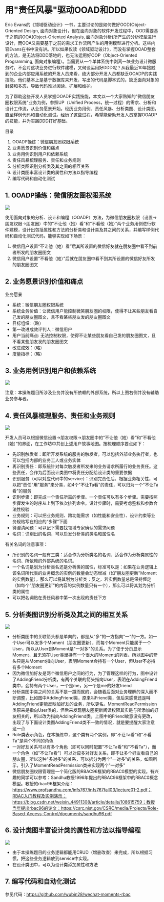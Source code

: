 # 用"责任风暴"驱动OOAD和DDD

Eric Evans的《领域驱动设计》一书，主要讨论的是如何做好OOD(Object-Oriented Design, 面向对象设计)，但在面向对象的软件开发过程中，OOD需要基于之前的OOA(Object-Oriented Analysis, 面向对象分析)所产生的分析模型进行设计，而OOA又需要基于之前的需求工作流所产生的用例模型进行分析。这些内容Evans在书中没有讲。所以如果仅读《领域驱动设计》，而没有掌握OOAD整套的方法，是无法将DDD落地的，也无法运用好OOP（Object-Oriented Programming, 面向对象编程）。当需要从一个单体系统中剥离一块业务设计微服务时，不会对这块业务进行软件建模，又何谈运用好DDD呢？从我最近10年接触到的企业内部应用系统的开发人员来看，绝大部分开发人员都缺乏OOADP的实践技能。他们基本上是基于数据库来开发，写出的代码是脚本式的，缺乏面向对象的封装和多态，导致代码难以阅读、扩展和维护。

为了帮助这些开发人员掌握OOADP实践技能，本文以一个大家熟知的"微信朋友圈权限系统"业务为例，参照UP（Unified Process，统一过程）的需求、分析和设计工作流，从业务愿景开始，经历业务用例、责任风暴、分析类图、设计类图，直至样例代码和自动化测试。经历了这些过程，希望能帮助开发人员掌握OOADP的技能，并为实践DDD打好基础。

目录

1. OOADP操练：微信朋友圈权限系统
2. 业务愿景识别价值和痛点
3. 业务用例识别用户和依赖系统
4. 责任风暴梳理服务、责任和业务规则
5. 分析类图识别分析类及其之间的相互关系
6. 设计类图丰富设计类的属性和方法以指导编程
7. 编写代码和自动化测试

## 1. OOADP操练：微信朋友圈权限系统

![](./wechat-moments-rbac-prototype.jpeg)

使用面向对象的分析、设计和编程（OOADP）方法，为微信朋友圈权限（设置->朋友权限->朋友圈）中的“不让他（她）看”和“不看他（她）”两个业务用例进行软件建模，设计出包括属性和方法的分析类和设计类及其之间的关系，并编写样例代码和自动化测试代码，能够实现如下场景：

1. 微信用户设置“不让他（她）看”后其所设置的微信好友就在朋友圈中看不到前者所发的朋友圈图文
2. 微信用户设置“不看他（她）”后就在朋友圈中看不到其所设置的微信好友所发的朋友圈图文

## 2. 业务愿景识别价值和痛点

业务愿景

- 系统：微信朋友圈权限系统
- 系统业务价值：让微信用户能控制微笑朋友圈的权限，使得不让某些朋友看自己发的朋友圈图文，且不看某些朋友发的朋友圈图文
- 目标组织:（略）
- 第一改进成效评判人：微信用户
- 用户当前痛点: 无法控制权限，使得不让某些朋友看自己发的朋友圈图文，且不看某些朋友发的朋友圈图文
- 改进成效：（略）
- 度量指标：（略）

## 3. 业务用例识别用户和依赖系统

![](./figure-biz-use-cases.png)

注意：本操练题目所涉及业务并没有所依赖的外部系统，所以上图右侧并没有辅助业务参与者。

## 4. 责任风暴梳理服务、责任和业务规则

![](./figure-responsibility-storming.jpg)

开发人员可以根据微信设置->朋友权限->朋友圈中的“不让他（她）看”和“不看他（她）”的界面，在工作坊中共创上述用户故事地图。按梳理顺序要点如下：

- 先识别触发者：即所开发系统的服务的触发者，可以包括外部业务执行者，也可以包括内部的业务工人或业务实体
- 再识别责任：即系统针对每次触发者所发来的业务请求所履行的业务责任。这些责任，会作为后面设计类图中将责任分配给设计类的重要依据
- 识别服务（可以对应代码中的service）：识别完责任后，根据业务相关性，可以把"责任"用"服务"来分类，如4个"不让Ta看"的责任，可以归为一个"不让Ta看"的服务
- 识别步骤：即完成一个责任所需的步骤。一个责任可以有多个步骤。需要按照步骤发生的时序从上到下依次排列命令。设计步骤时，需要考虑鉴权和参数合法性校验
- 业务规则：可以把业务规则、跨功能需求（如性能和安全性）、设计约束等业务规格写在相应的“步骤”下面
- 待澄清问题：可以记下需要找领域专家确认的需求问题
- 名词：识别出的名词，可以启发分析类的类名和属性名

有关名词的注意事项：

- 所识别的名词一般有三类：适合作为分析类名的名词、适合作为分析类属性的名词、所依赖的外部系统的名词。
- 一个名词是划为分析类名还是分析类的属性，标准可以是：如果在业务逻辑上该名词所代表的业务概念的实例的数量会动态增减（如"朋友圈更新"Moment的实例数量），那么可以将其划为分析类；反之，若实例数量总是保持恒定（如每个"朋友圈更新"的内容的实例数量只有一个），那么可以将其划为分析类的属性
- 可以把名词贴在责任风暴中第一次出现的责任下方

## 5. 分析类图识别分析类及其之间的相互关系

![](./figure-analysis-class-diagram.png)

- 分析类图中的关联箭头都是单向的，都是从"多"的一方指向"一"的一方。如一个User可以发多个Moment（朋友圈更新），而每个Moment只能属于一个User，所以从User到Moment是"一对多"的关系。为了便于分页显示Moment，且无须在User类里持有一个很大的Moment的列表，所以图中的箭头只是从Moment指向User，表明Moment会持有一个User，但User不必持有多个Moment
- 因为微信加好友是两个微信用户之间的行为，为了管理这样的行为，图中设计了AddingFriend分析类，有两个关联的箭头指向User，表明在AddingFriend类中，会持有两个User，一个是me，另一个是me的好友friend
- 分析类图中类之间的关系不是一蹴而就的，会随着后面对业务理解的深入而不断调整，比如图中AddingFriend类，原来叫Friend类，但后来感觉还是叫AddingFriend更能反映加好友的业务，所以更名。MomentReadPermission类原来是指向User类的，但后来发现朋友圈更新阅读权限其实是与所添加的好友相关的，所以改为指向AddingFriend类。上图中的Friend故意没有更改，出现了与下面设计类图AddingFriend类不一致的情况，就是要提醒大家注意这一点
- Role类表示角色，在本操练中，这个类有两个实例，即"不让Ta看"和"不看Ta"是两个不同的角色
- 一对好友关系可以有多个角色（即可以同时配置"不让Ta看"和"不看Ta"），而一个角色（如"不让Ta看"）可以对应多对好友关系，即不让多个好友看自己的朋友圈，所以这种"多对多"的关系，可以拆分为两个"一对多"的关系，如图所示，引入了MomentReadPermission类来实现两个"一对多"
- 微信朋友圈权限管理是一个简化版的RBAC96框架的RBAC0模型的实现。有兴趣的同学可以参考：Sandhu教授1996年提出的RBAC96框架中的RBAC0概念模型。教授的rbac96框架介绍：https://www.profsandhu.com/infs767/infs767fall03/lecture01-2.pdf；RBAC入门教程及实例演示：https://blog.csdn.net/weixin_44911308/article/details/108615759；教授当年提出rbac96的论文：https://csrc.nist.gov/CSRC/media/Projects/Role-Based-Access-Control/documents/sandhu96.pdf


## 6. 设计类图丰富设计类的属性和方法以指导编程

![](./figure-design-class-diagram.png)

- 由于本操练题目的业务逻辑都能用CRUD（增删改查）来完成，所以根据习惯，把这些业务逻辑放到service中实现。
- 在设计类图中，可以为设计类添加属性和方法

## 7. 编写代码和自动化测试

参见代码：https://github.com/wubin28/wechat-moments-rbac

